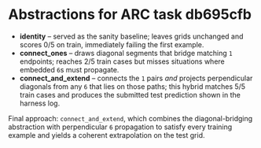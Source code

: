# Abstractions for ARC task db695cfb

- **identity** – served as the sanity baseline; leaves grids unchanged and scores 0/5 on train, immediately failing the first example.
- **connect_ones** – draws diagonal segments that bridge matching `1` endpoints; reaches 2/5 train cases but misses situations where embedded `6`s must propagate.
- **connect_and_extend** – connects the `1` pairs *and* projects perpendicular diagonals from any `6` that lies on those paths; this hybrid matches 5/5 train cases and produces the submitted test prediction shown in the harness log.

Final approach: `connect_and_extend`, which combines the diagonal-bridging abstraction with perpendicular `6` propagation to satisfy every training example and yields a coherent extrapolation on the test grid.
